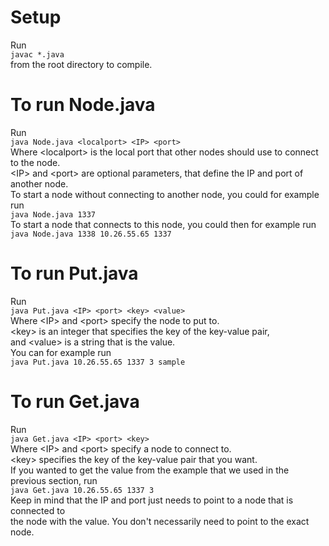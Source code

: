 # Setup
Run  
```javac *.java```  
from the root directory to compile.

# To run Node.java
Run  
```java Node.java <localport> <IP> <port>```  
Where \<localport> is the local port that other nodes should use to connect to the node.  
\<IP> and \<port> are optional parameters, that define the IP and port of another node.  
To start a node without connecting to another node, you could for example run  
```java Node.java 1337```  
To start a node that connects to this node, you could then for example run  
```java Node.java 1338 10.26.55.65 1337```  

# To run Put.java
Run  
```java Put.java <IP> <port> <key> <value>```  
Where \<IP> and \<port> specify the node to put to.  
\<key> is an integer that specifies the key of the key-value pair,  
and \<value> is a string that is the value.  
You can for example run  
```java Put.java 10.26.55.65 1337 3 sample```

# To run Get.java
Run  
```java Get.java <IP> <port> <key>```  
Where \<IP> and \<port> specify a node to connect to.  
\<key> specifies the key of the key-value pair that you want.  
If you wanted to get the value from the example that we used in the previous section, run  
```java Get.java 10.26.55.65 1337 3```  
Keep in mind that the IP and port just needs to point to a node that is connected to  
the node with the value. You don't necessarily need to point to the exact node.
